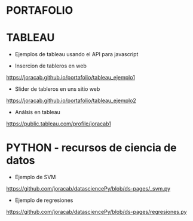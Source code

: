 # PORTAFOLIO


# TABLEAU

* Ejemplos de tableau usando el API para javascript

* Insercion de tableros en web

 https://joracab.github.io/portafolio/tableau_ejemplo1

* Slider de tableros en uns sitio web

https://joracab.github.io/portafolio/tableau_ejemplo2

* Análsis en tableau

https://public.tableau.com/profile/joracab1

# PYTHON - recursos de ciencia de datos


* Ejemplo de SVM

https://github.com/joracab/datasciencePy/blob/ds-pages/_svm.py


* Ejemplo de  regresiones

https://github.com/joracab/datasciencePy/blob/ds-pages/regresiones.py
